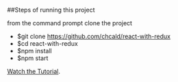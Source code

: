 ##Steps of running this project

from the command prompt clone the project

* $git clone https://github.com/chcald/react-with-redux
* $cd react-with-redux
* $npm install
* $npm start

[Watch the Tutorial](https://youtu.be/Fq15pkckMqQ).
